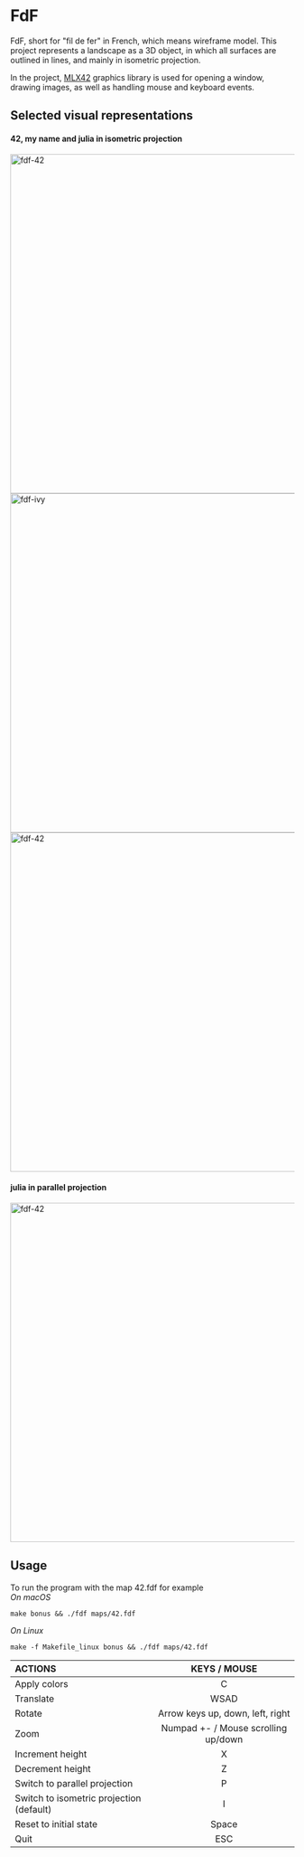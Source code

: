 # FdF

FdF, short for "fil de fer" in French, which means wireframe model. This project represents a landscape as a 3D object, in which all surfaces are outlined in lines, and mainly in isometric projection.

In the project, [MLX42](https://github.com/codam-coding-college/MLX42) graphics library is used for opening a window, drawing images, as well as handling mouse and keyboard events.

## Selected visual representations

#### 42, my name and julia in isometric projection

<img width="600" alt="fdf-42" src="https://github.com/user-attachments/assets/9ebdb24c-a590-4184-9233-43dee9068594">

<img width="600" alt="fdf-ivy" src="https://github.com/user-attachments/assets/0d4a4d74-e674-464c-b268-6ecb2d5cd305">

<img width="600" alt="fdf-42" src="https://github.com/user-attachments/assets/5574394c-6e84-4b97-9382-b982c74250bf">

#### julia in parallel projection

<img width="600" alt="fdf-42" src="https://github.com/user-attachments/assets/15521c6c-a1d9-4c57-b316-a39f386dce2e">

## Usage
To run the program with the map 42.fdf for example  
*On macOS*
```
make bonus && ./fdf maps/42.fdf
```
*On Linux*
```
make -f Makefile_linux bonus && ./fdf maps/42.fdf
```

ACTIONS                                   | KEYS / MOUSE
| :---                                    | :---:
Apply colors                              | C
Translate                                 | WSAD
Rotate                                    | Arrow keys up, down, left, right
Zoom                                      | Numpad +- / Mouse scrolling up/down
Increment height                          | X
Decrement height                          | Z
Switch to parallel projection             | P
Switch to isometric projection (default)  | I
Reset to initial state                    | Space
Quit                                      | ESC
